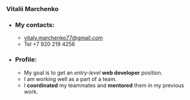 ### Vitalii Marchenko
* ### My contacts:
    * vitaly.marchenko77@gmail.com
    * Tel +7 920 219 4256
* ### Profile:
  * My goal is to get an *entry-level* **web developer** position.
  * I am working well as a part of a team.
  * I **coordinated** my teammates and **mentored** them in my previous work.

